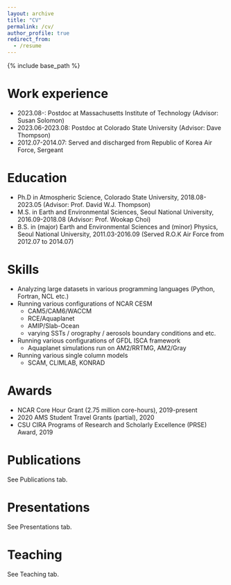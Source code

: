 ```yaml
---
layout: archive
title: "CV"
permalink: /cv/
author_profile: true
redirect_from:
  - /resume
---
```


{% include base_path %}

Work experience
======
* 2023.08-: Postdoc at Massachusetts Institute of Technology (Advisor: Susan Solomon)
* 2023.06-2023.08: Postdoc at Colorado State University (Advisor: Dave Thompson)
* 2012.07-2014.07: Served and discharged from Republic of Korea Air Force, Sergeant

Education
======
* Ph.D in Atmospheric Science, Colorado State University, 2018.08-2023.05 (Advisor: Prof. David W.J. Thompson)
* M.S. in Earth and Environmental Sciences, Seoul National University, 2016.09-2018.08 (Advisor: Prof. Wookap Choi)
* B.S. in (major) Earth and Environmental Sciences and (minor) Physics, Seoul National University, 2011.03-2016.09 (Served R.O.K Air Force from 2012.07 to 2014.07)
  
Skills
======
* Analyzing large datasets in various programming languages (Python, Fortran, NCL etc.)
* Running various configurations of NCAR CESM
  * CAM5/CAM6/WACCM
  * RCE/Aquaplanet
  * AMIP/Slab-Ocean
  * varying SSTs / orography / aerosols boundary conditions and etc.
* Running various configurations of GFDL ISCA framework
  * Aquaplanet simulations run on AM2/RRTMG, AM2/Gray
* Running various single column models
  * SCAM, CLIMLAB, KONRAD

Awards
======
* NCAR Core Hour Grant (2.75 million core-hours), 2019-present
* 2020 AMS Student Travel Grants (partial), 2020                                             
* CSU CIRA Programs of Research and Scholarly Excellence (PRSE) Award, 2019

Publications
======
See Publications tab.
  
Presentations
======
See Presentations tab.
  
Teaching
======
See Teaching tab.
 
